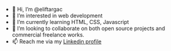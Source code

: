 - 👋 Hi, I’m @eliftargac
- 👀 I’m interested in web development
- 🌱 I’m currently learning HTML, CSS, Javascript
- 💞️ I’m looking to collaborate on both open source projects and commercial freelance works.
- 📫 Reach me via my [Linkedin profile](https://tr.linkedin.com/in/elif-topalo%C4%9Flu-targa%C3%A7-a13746135)
